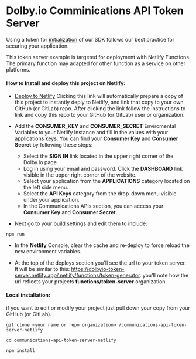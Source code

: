 # Dolby.io Comminications API Token Server

Using a token for [initialization](https://docs.dolby.io/communications-apis/docs/initializing-javascript) of our SDK follows our best practice for securing your application. 

This token server example is targeted for deployment with Netlify Functions.  The primary function may adapted for other function as a service on other platforms.

 

####  How to Install and deploy this project on Netlify:

  

 - [Deploy to Netlify](https://app.netlify.com/start/deploy?repository=https://github.com/dolbyio-samples/communications-api-token-server-netlify) Clicking this link will automatically prepare a copy of this project to instantly deply to Netlify, and link that copy to your own GitHub (or GitLab) repo.   After clicking the link follow the instructions to link and copy this repo to your GitHub (or GitLab) user or organization.
 - Add the **CONSUMER_KEY** and **CONSUMER_SECRET** Enviromental Variables to your Netlify Instance and fill in the values with your applications keys: You can find your  **Consumer Key**  and  **Consumer Secret**  by following these steps:
 
	 - Select the  **SIGN IN**  link located in the upper right corner of   the Dolby.io page. 
     - Log in using your email and password. Click the     **DASHBOARD**  link visible in the upper right corner of the website. 
     - Select your application from the  **APPLICATIONS**  category located    on the left side menu. 
     - Select the  **API Keys**  category from the drop-down menu visible under your application.  
     - In the Communications    APIs section, you can access your  **Consumer Key**  and  **Consumer    Secret**.
 - Next go to your build settings and edit them to include: 
 ```
npm run
  ```
  
  - In the **Netlify** Console, clear the cache and re-deploy to force reload the new environment variables.

 - At the top of the deploys section you'll see the url to your token server.  It will be similar to this:   https://dolbyio-token-server.netlify.app/.netlify/functions/token-generator. you'll note how the url reflects your projects **functions/token-server** organization. 


#### Local installation:
 if you want to edit or modify your project just pull down your copy from your GitHub (or GitLab).
```
git clone <your name or repo organization> /communications-api-token-server-netlify
```
```
cd communications-api-token-server-netlify
```
```
npm install
```